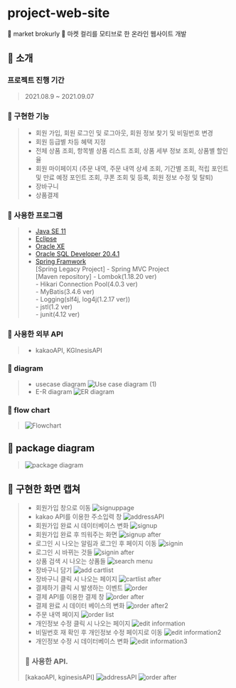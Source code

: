 # project-web-site
🥦 market brokurly 🥦
마켓 컬리를 모티브로 한 온라인 웹사이트 개발

## 🥦 소개
### 프로젝트 진행 기간
> 2021.08.9 ~ 2021.09.07

### 🥦 구현한 기능
> * 회원 가입, 회원 로그인 및 로그아웃, 회원 정보 찾기 및 비밀번호 변경
> * 회원 등급별 차등 혜택 지정
> * 전체 상품 조회, 항목별 상품 리스트 조회, 상품 세부 정보 조회, 상품별 할인율
> * 회원 마이페이지 (주문 내역, 주문 내역 상세 조회, 기간별 조회, 적립 포인트 및 만료 예정 포인트 조회, 쿠폰 조회 및 등록, 회원 정보 수정 및 탈퇴)
> * 장바구니
> * 상품결제

### 🥦 사용한 프로그램
> * [Java SE 11](https://www.oracle.com/kr/java/technologies/javase-downloads.html "java SE 11 link")
> * [Eclipse](https://www.eclipse.org/downloads/ "eclipse IDE link")
> * [Oracle XE](https://www.oracle.com/kr/database/technologies/xe-downloads.html "oracle XE link")
> * [Oracle SQL Developer 20.4.1](https://www.oracle.com/tools/downloads/sqldev-downloads.html "oracle sql developer link")
> * [Spring Framwork](https://spring.io/projects/spring-framework "spring framwork") <br>
>   [Spring Legacy Project] - Spring MVC Project <br>
>   [Maven repository] - Lombok(1.18.20 ver) <br>
>                      - Hikari Connection Pool(4.0.3 ver) <br>
>                      - MyBatis(3.4.6 ver) <br>
>                      - Logging(slf4j, log4j(1.2.17 ver)) <br>
>                      - jstl(1.2 ver) <br>
>                      - junit(4.12 ver) <br>

### 🥦 사용한 외부 API
> * kakaoAPI, KGInesisAPI
### 🥦 diagram
> * usecase diagram
> ![Use case diagram (1)](https://user-images.githubusercontent.com/80576569/129040363-6b5c8bec-a791-4598-b85b-9e5223446256.png)
> * E-R diagram
> ![ER diagram](https://user-images.githubusercontent.com/82787224/133020924-f1f1e392-c9dc-469b-9f7e-65afd490c61f.jpg)

### 🥦 flow chart
> ![Flowchart](https://user-images.githubusercontent.com/82787224/133020597-c6f7b72a-3701-4b68-aa28-d4e8ffe80cdf.png)

## 🥦 package diagram
> ![package diagram](https://user-images.githubusercontent.com/82787224/133020795-19193cd5-9a1b-4607-b317-579fc43f353d.png)


## 🥦 구현한 화면 캡쳐
> * 회원가입 창으로 이동
> ![signuppage](https://user-images.githubusercontent.com/82787224/133022014-7a9c2417-e3d1-47a0-a324-9da68785dc4e.png)
> * kakao API를 이용한 주소입력 창
> ![addressAPI](https://user-images.githubusercontent.com/82787224/133022068-99298f6b-a994-443d-893d-daafe4a0dda2.png)
> * 회원가입 완료 시 데이터베이스 변화 
> ![signup](https://user-images.githubusercontent.com/82787224/133022159-a69e8bd7-fa84-4c43-be8a-e70cc1fafc96.png)
> * 회원가입 완료 후 띄워주는 화면
> ![signup after](https://user-images.githubusercontent.com/82787224/133022362-eb4235d2-8027-4fdb-b94f-a98db90371d6.png)
> * 로그인 시 나오는 알림과 로그인 후 페이지 이동
> ![signin](https://user-images.githubusercontent.com/82787224/133022554-b9c0c529-426f-420d-a4b1-a44db5f430bb.png)
> * 로그인 시 바뀌는 것들
> ![signin after](https://user-images.githubusercontent.com/82787224/133022647-9a093931-c003-48e6-ac52-b17ec8adf503.png)
> * 상품 검색 시 나오는 상품들
> ![search menu](https://user-images.githubusercontent.com/82787224/133022805-01f0d631-d141-43ea-90f0-4584dc9808a4.png)
> * 장바구니 담기 
> ![add cartlist](https://user-images.githubusercontent.com/82787224/133029564-52bf7f15-5b7b-4d48-9b48-ebe97a9b2b4f.jpg)
> * 장바구니 클릭 시 나오는 페이지
> ![cartlist after](https://user-images.githubusercontent.com/82787224/133029603-51e51e37-da17-43aa-858b-4437ec53bb29.png)
> * 결제하기 클릭 시 발생하는 이벤트
> ![order](https://user-images.githubusercontent.com/82787224/133029619-4faa0dc0-a947-46c9-8282-9a3bf7363a1a.png)
> * 결제 API를 이용한 결제 창
> ![order after](https://user-images.githubusercontent.com/82787224/133029696-e2f0dd04-9c74-4878-8125-f85ec0886f55.png)
> * 결제 완료 시 데이터 베이스의 변화
> ![order after2](https://user-images.githubusercontent.com/82787224/133029699-36a61954-82c2-46cc-acc3-a8656013f858.png)
> * 주문 내역 페이지
> ![order list](https://user-images.githubusercontent.com/82787224/133029712-bfb6ab7c-f9ef-40a0-8118-34daa78f4737.png)
> * 개인정보 수정 클릭 시 나오는 페이지
> ![edit information](https://user-images.githubusercontent.com/82787224/133028262-d8289e34-0807-43a6-9dba-0caf67bb210d.png)
> * 비밀번호 재 확인 후 개인정보 수정 페이지로 이동
> ![edit information2](https://user-images.githubusercontent.com/82787224/133028272-98312de2-5f64-4f62-9c75-69ae1db94b4e.png)
> * 개인정보 수정 시 데이터베이스 변화
> ![edit information3](https://user-images.githubusercontent.com/82787224/133028289-d91cdfb6-0b58-478b-8c73-929001db2abf.png)
>
>
>### 🥦 사용한 API.
> [kakaoAPI, kginesisAPI]
> ![addressAPI](https://user-images.githubusercontent.com/82787224/133022068-99298f6b-a994-443d-893d-daafe4a0dda2.png)
> ![order after](https://user-images.githubusercontent.com/82787224/133029696-e2f0dd04-9c74-4878-8125-f85ec0886f55.png)
>
>
>
>
>
>
>
